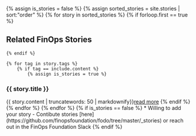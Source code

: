 {% assign is_stories = false %}
{% assign sorted_stories = site.stories | sort:"order" %}
{% for story in sorted_stories %}
    {% if forloop.first == true %}
## Related FinOps Stories	
    {% endif %}

    {% for tag in story.tags %}
        {% if tag == include.content %}
            {% assign is_stories = true %}
<h3>{{ story.title }}</h3>
{{ story.content | truncatewords: 50 | markdownify}}<a href="{{ story.url }}">read more</a>
        {% endif %}
    {% endfor %}
{% endfor %}
{% if is_stories == false %}
* Willing to add your story - Contibute stories [here](https://github.com/finopsfoundation/fodo/tree/master/_stories) or reach out in the FinOps Foundation Slack
{% endif %}